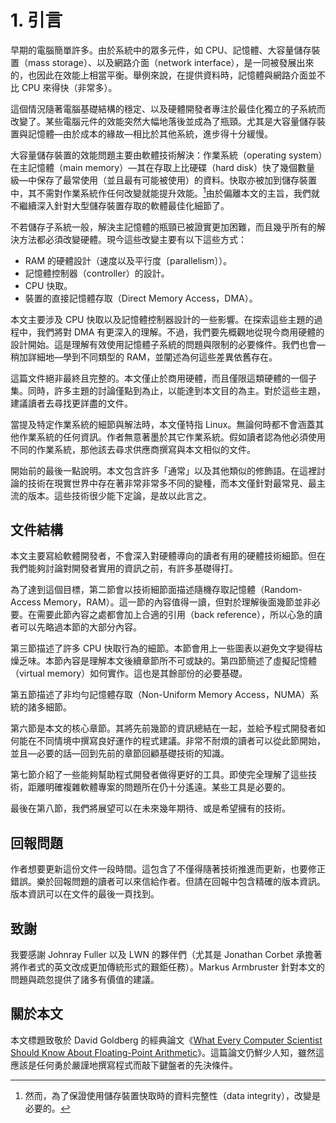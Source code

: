 # 1. 引言

早期的電腦簡單許多。由於系統中的眾多元件，如 CPU、記憶體、大容量儲存裝置（mass storage）、以及網路介面（network interface），是一同被發展出來的，也因此在效能上相當平衡。舉例來說，在提供資料時，記憶體與網路介面並不比 CPU 來得快（非常多）。

這個情況隨著電腦基礎結構的穩定、以及硬體開發者專注於最佳化獨立的子系統而改變了。某些電腦元件的效能突然大幅地落後並成為了瓶頸。尤其是大容量儲存裝置與記憶體––由於成本的緣故––相比於其他系統，進步得十分緩慢。

大容量儲存裝置的效能問題主要由軟體技術解決：作業系統（operating system）在主記憶體（main memory）––其在存取上比硬碟（hard disk）快了幾個數量級––中保存了最常使用（並且最有可能被使用）的資料。快取亦被加到儲存裝置中，其不需對作業系統作任何改變就能提升效能。[^1]由於偏離本文的主旨，我們就不繼續深入針對大型儲存裝置存取的軟體最佳化細節了。

不若儲存子系統一般，解決主記憶體的瓶頸已被證實更加困難，而且幾乎所有的解決方法都必須改變硬體。現今這些改變主要有以下這些方式：

* RAM 的硬體設計（速度以及平行度〔parallelism〕）。
* 記憶體控制器（controller）的設計。
* CPU 快取。
* 裝置的直接記憶體存取（Direct Memory Access，DMA）。

本文主要涉及 CPU 快取以及記憶體控制器設計的一些影響。在探索這些主題的過程中，我們將對 DMA 有更深入的理解。不過，我們要先概觀地從現今商用硬體的設計開始。這是理解有效使用記憶體子系統的問題與限制的必要條件。我們也會––稍加詳細地––學到不同類型的 RAM，並闡述為何這些差異依舊存在。

這篇文件絕非最終且完整的。本文僅止於商用硬體，而且僅限這類硬體的一個子集。同時，許多主題的討論僅點到為止，以能達到本文目的為主。對於這些主題，建議讀者去尋找更詳盡的文件。

當提及特定作業系統的細節與解法時，本文僅特指 Linux。無論何時都不會涵蓋其他作業系統的任何資訊。作者無意著墨於其它作業系統。假如讀者認為他必須使用不同的作業系統，那他該去尋求供應商撰寫與本文相似的文件。

開始前的最後一點說明。本文包含許多「通常」以及其他類似的修飾語。在這裡討論的技術在現實世界中存在著非常非常多不同的變種，而本文僅針對最常見、最主流的版本。這些技術很少能下定論，是故以此言之。

## 文件結構

本文主要寫給軟體開發者，不會深入對硬體導向的讀者有用的硬體技術細節。但在我們能夠討論對開發者實用的資訊之前，有許多基礎得打。

為了達到這個目標，第二節會以技術細節面描述隨機存取記憶體（Random-Access Memory，RAM）。這一節的內容值得一讀，但對於理解後面幾節並非必要。在需要此節內容之處都會加上合適的引用（back reference），所以心急的讀者可以先略過本節的大部分內容。

第三節描述了許多 CPU 快取行為的細節。本節會用上一些圖表以避免文字變得枯燥乏味。本節內容是理解本文後續章節所不可或缺的。第四節簡述了虛擬記憶體（virtual memory）如何實作。這也是其餘部份的必要基礎。

第五節描述了非均勻記憶體存取（Non-Uniform Memory Access，NUMA）系統的諸多細節。

第六節是本文的核心章節。其將先前幾節的資訊總結在一起，並給予程式開發者如何能在不同情境中撰寫良好運作的程式建議。非常不耐煩的讀者可以從此節開始，並且––必要的話––回到先前的章節回顧基礎技術的知識。

第七節介紹了一些能夠幫助程式開發者做得更好的工具。即使完全理解了這些技術，距離明確複雜軟體專案的問題所在仍十分遙遠。某些工具是必要的。

最後在第八節，我們將展望可以在未來幾年期待、或是希望擁有的技術。

## 回報問題

作者想要更新這份文件一段時間。這包含了不僅得隨著技術推進而更新，也要修正錯誤。樂於回報問題的讀者可以來信給作者。但請在回報中包含精確的版本資訊。版本資訊可以在文件的最後一頁找到。

## 致謝

我要感謝 Johnray Fuller 以及 LWN 的夥伴們（尤其是 Jonathan Corbet 承擔著將作者式的英文改成更加傳統形式的艱鉅任務）。Markus Armbruster 針對本文的問題與疏忽提供了諸多有價值的建議。

## 關於本文

本文標題致敬於 David Goldberg 的經典論文《[What Every Computer Scientist Should Know About Floating-Point Arithmetic](https://docs.oracle.com/cd/E19957-01/806-3568/ncg_goldberg.html)》。這篇論文仍鮮少人知，雖然這應該是任何勇於嚴謹地撰寫程式而敲下鍵盤者的先決條件。

[^1]: 然而，為了保證使用儲存裝置快取時的資料完整性（data integrity），改變是必要的。

